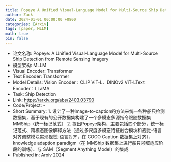 ```yaml
---
title: Popeye A Unified Visual-Language Model for Multi-Source Ship Detection from Remote Sensing Imagery
author: Zack
date: 2024-01-01 00:00:00 +0800
categories: [Arxiv]
tags: [paper, MLLM]
math: true
pin: false
---
```

- 论文名称: Popeye: A Unified Visual-Language Model for Multi-Source Ship Detection from Remote Sensing Imagery
- 模型架构: MLLM
- Visual Encoder: Transformer
- Text Encoder: Transformer
- Model Details: Vision Encoder：CLIP ViT-L、DINOv2 ViT-LText Encoder：LLaMA
- Task: Ship Detection
- Link: https://arxiv.org/abs/2403.03790
- Code/Project: -
- Short Summary: 1. 设计了一种image-to-caption的方法来统一各种船只检测数据集，基于现有的公开数据集构建了一个多模态多源指令跟随数据集MMShip（统一标记范式）  2. 提出Popeye架构，主要包括四个部分，统一标记范式、跨模态图像解释方法（通过多尺度多模态特征融合模块和视觉-语言对齐调整模块实现视觉-语言对齐，在 COCO Caption 数据集上对齐）、knowledge adaption paradigm（在 MMShip 数据集上进行船只领域适应阶段的训练）、与 SAM（Segment Anything Model）的集成
- Published in: Arxiv 2024
